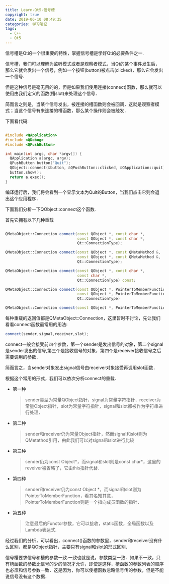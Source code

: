 ```yaml
---
title: Learn-Qt5-信号槽
copyright: true
date: 2019-06-10 08:49:35
categories: 学习笔记
tags:
  - C++
  - Qt5
---
```


信号槽是Qt的一个很重要的特性，掌握信号槽是学好Qt的必要条件之一.


<!--more-->


信号槽，我们可以理解为监听模式或者是观察者模式，当Qt的某个事件发生后，那么它就会发出一个信号，例如一个按钮(button)被点击(clicked)，那么它会发出一个信号.

但是这种信号是毫无目的的，但是如果我们使用连接(connect)函数，那么就可以使用由我们定义的函数(槽slot)来处理这个信号．

简而言之则是，当某个信号发出，被连接的槽函数则会被回调，这就是观察者模式；当这个信号有来连接的槽函数，那么某个操作则会被触发．


下面看代码:

~~~C++

#include <QApplication>
#include <QDebug>
#include <QPushButton>

int main(int argc, char *argv[]) {
  QApplication a(argc, argv);
  QPushButton button("Quit");
  QObject::connect(&button, &QPushButton::clicked, &QApplication::quit);
  button.show();
  return a.exec();
}

~~~

编译运行后，我们将会看到一个显示文本为Quit的Button，当我们点击它则会退出这个应用程序．

下面我们分析一下QObject::connect这个函数.

首先它拥有以下几种重载

~~~C++

QMetaObject::Connection connect(const QObject *, const char *,
                                const QObject *, const char *,
                                Qt::ConnectionType);

QMetaObject::Connection connect(const QObject *, const QMetaMethod &,
                                const QObject *, const QMetaMethod &,
                                Qt::ConnectionType);

QMetaObject::Connection connect(const QObject *, const char *,
                                const char *,
                                Qt::ConnectionType) const;

QMetaObject::Connection connect(const QObject *, PointerToMemberFunction,
                                const QObject *, PointerToMemberFunction,
                                Qt::ConnectionType)

QMetaObject::Connection connect(const QObject *, PointerToMemberFunction,Functor);

~~~

每种重载的返回值都是QMetaObject::Connection，这里暂时不讨论，先让我们看看connect函数最常用的用法:

~~~C++
connect(sender,signal,receiver,slot);
~~~

connect一般会接受前四个参数，第一个sender是发出信号的对象，第二个signal是sender发出的信号,第三个是接收信号的对象，第四个是receiver接收信号之后需要调用的参数．

简而言之，当sender对象发出signal信号由receiver对象接受再调用slot函数．

根据这个常用的形式，我们可以依次分析connect的重载．

- 第一种

  > sender类型为常量QObject指针，signal为常量字符指针，receiver为常量Object指针，slot为常量字符指针，signal和slot都被作为字符串进行处理．

- 第二种

  > sender和receiver仍为常量Object指针，然而signal和slot则为QMetathod引用，由此我们可以对signal和slot进行比较

- 第三种

  > sender仍为const Object*，而signal和slot则是const char*，这里的reveiver被省略了，它由this指针代替.

- 第四种

  > sender和receiver仍为const Object *，而signal和slot则为PointerToMemberFunction，看其名知其意，PointerToMemberFunction则是一个指向成员函数的指针．

- 第五种

  > 注意最后的Functor参数，它可以接收，static函数，全局函数以及Lambda表达式.

经过我们的分析，可以看出，connect()函数的参数里，sender和receiver没有什么区别，都是QObject指针，主要只有signal和slot的形式区别．

信号槽要求信号和槽的参数一致.一致也就是说，参数类型一致．如果不一致，只有槽函数的参数比信号的少的情况才允许，即使是这样，槽函数的参数列表的顺序也必须和信号参数一致．这是因为，你可以使槽函数忽略信号传的参数，但是不能说信号没有这个数据．